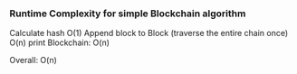 ### Runtime Complexity for simple Blockchain algorithm

Calculate hash O(1)
Append block to Block (traverse the entire chain once) O(n)
print Blockchain: O(n)

Overall: O(n)
